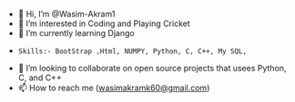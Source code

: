 - 👋 Hi, I’m @Wasim-Akram1
- 👀 I’m interested in Coding and Playing Cricket  
- 🌱 I’m currently learning Django
-     Skills:- BootStrap ,Html, NUMPY, Python, C, C++, My SQL,  
- 💞️ I’m looking to collaborate on open source projects that usees Python, C, and C++
- 📫 How to reach me (wasimakramk60@gmail.com)

<!---
Wasim-Akram1/Wasim-Akram1 is a ✨ special ✨ repository because its `README.md` (this file) appears on your GitHub profile.
You can click the Preview link to take a look at your changes.
--->
